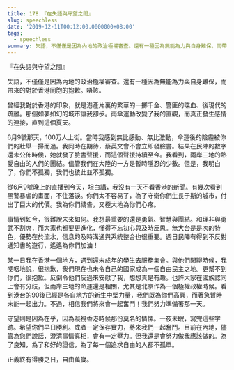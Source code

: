 ```yaml
---
title: 178.『在失語與守望之間』
slug: speechless
date: '2019-12-11T00:12:00.0000000+08:00'
tags:
  - speechless
summary: 失語，不僅僅是因為內地的政治極權審查。還有一種因為無能為力與自身難保，而帶來的對於香港同胞的抱歉。唔該。
---
```

『在失語與守望之間』

失語，不僅僅是因為內地的政治極權審查。還有一種因為無能為力與自身難保，而帶來的對於香港同胞的抱歉。唔該。

曾經我對於香港的印象，就是港產片裏的繁華的一擲千金、警匪的喋血、後現代的疏離。那個如夢如幻的城市讓我卻步。雨傘運動改變了我的直觀，而真正發生感情的連接，直到這個夏天。

6月9號那天，100万人上街。當時我感到無比感動、無比激動，傘運後的陰霾被你們的壯舉一掃而過。我同時在期待，蔡英文會不會立即發臉書。結果在民陣的數字還未公佈時候，她就發了臉書聲援，而這個聲援持續至今。我看到，兩岸三地的熱愛自由的人們的團結。儘管我們在大陸的一方是暫時隱忍的少數。但是，我明白了，你們不孤獨，我們也彼此並不孤獨。

從6月9號晚上的直播到今天，坦白講，我沒有一天不看香港的新聞。有幾次看到黑警暴虐的畫面，不住落淚。你們太不容易了，為了守衛你們生長于斯的城市，付出了巨大的代價。我為你們禱告，又極大地為你們心疼。

事情到如今，很難說未來如何。我想最重要的還是勇氣、智慧與團結。和理非與勇武不割席，而大家也都要更進化，懂得不忘初心與及時反思。無大台是是次的特色，優勢在於流水，信息的及時溝通與系統整合也很重要。週日民陣有得到不反對通知書的遊行，遙遙為你們加油！

某一日我在香港一個地方，遇到還未成年的學生去服務集會。與他們閑聊時候，我哽咽地說，很抱歉，我們現在也未令自己的國家成為一個自由民主之地。更幫不到你們，很抱歉。反倒令他們反過來安慰了我，想想真是有趣。也許大家在國族認同上會有分歧，但兩岸三地的命運還是相關，尤其是北京作為一個極權政權時候。看到港台的90後已經是各自地方的新生中堅力量，我們既為你們高興，而著急暫時未能一起出力。不過，相信我們將來會一起奮鬥！我們努力準備著那一天。

守望則是因為在乎，因為凝視香港時候那份莫名的情愫。一夜未眠，寫完這些字跡。希望你們早日勝利。或者一定保存實力，將來我們一起奮鬥。目前在內地，儘管為您們說話，澄清事情真相，會有一定壓力。但我還是會努力做我應該做的。為了良知，為了和好的證信，為了每一個追求自由的人都不孤單。

正義終有得勝之日，自由萬歲。
